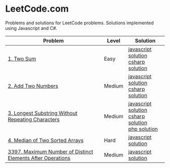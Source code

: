 # LeetCode.com

Problems and solutions for LeetCode problems. Solutions implemented using Javascript and C#.

| Problem | Level | Solution |
| -------- | -------- | --------- |
| [1. Two Sum](1/index) | Easy | [javascript solution](1/solution-1-javascript)<br/>[csharp solution](1/solution-2-csharp) |
| [2. Add Two Numbers](2/index) | Medium | [javascript solution](2/solution-1-javascript)<br/>[csharp solution](2/solution-2-csharp) |
| [3. Longest Substring Without Repeating Characters](3/index) | Medium | [javascript solution](3/solution-1-javascript)<br/>[csharp solution](3/solution-2-csharp)<br/>[php solution](3/solution-3-php) |
|  [4. Median of Two Sorted Arrays](4/index) | Hard | [javascript solution](4/solution-1-javascript) |
| [3397. Maximum Number of Distinct Elements After Operations](3397/index) | Medium | [javascript solution](3397/solution) |